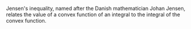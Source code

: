 
Jensen's inequality, named after the Danish mathematician Johan Jensen, relates the value of a convex function of an integral to the integral of the convex function. 
